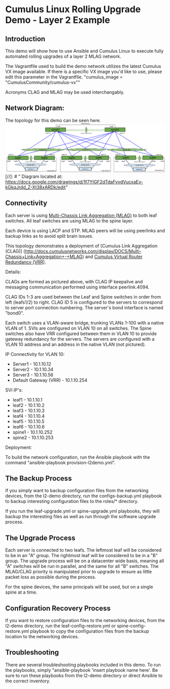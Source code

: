 # Cumulus Linux Rolling Upgrade Demo - Layer 2 Example

## Introduction
This demo will show how to use Ansible and Cumulus Linux to execute fully automated rolling upgrades of a layer 2 MLAG network. 

The Vagrantfile used to build the demo network utilizes the latest Cumulus VX image available. If there is a specific VX image you'd like to use, please edit this parameter in the Vagrantfile.
"cumulus_image = "CumulusCommunity/cumulus-vx""

Acronyms CLAG and MLAG may be used interchangably. 

## Network Diagram:
The topology for this demo can be seen here.
![Diagram](L2Topology.png)
[//]: # " Diagram located at: https://docs.google.com/drawings/d/1f7YIGF2dTdaFvvdVucxaEv-kGkqJrdd_Z-Xt38xARDk/edit"

## Connectivity
Each server is using [Multi-Chassis Link Aggregation (MLAG)](https://docs.cumulusnetworks.com/display/DOCS/Multi-Chassis+Link+Aggregation+-+MLAG) to both leaf switches. All leaf switches are using MLAG to the spine layer. 

Each device is using LACP and STP. MLAG peers will be using peerlinks and backup links as to avoid split brain issues.

This topology demonstrates a deployment of [Cumulus Link Aggregation (CLAG)] (http://docs.cumulusnetworks.com/display/DOCS/Multi-Chassis+Link+Aggregation+-+MLAG) and [Cumulus Virtual Router Redundancy (VRR)](http://docs.cumulusnetworks.com/display/DOCS/Virtual+Router+Redundancy+-+VRR).

Details:

CLAGs are formed as pictured above, with CLAG IP keepalive and messaging communication performed using interface peerlink.4094.

CLAG IDs 1-3 are used between the Leaf and Spine switches in order from left (leafs1/2) to right. CLAG ID 5 is configured to the servers to correspond to server port connection numbering. The server's bond interface is named "bond0".

Each switch uses a VLAN-aware bridge, trunking VLANs 1-100 with a native VLAN of 1.
SVIs are configured on VLAN 10 on all switches. The Spine switches also have VRR configured between them in VLAN 10 to provide gateway redundancy for the servers.
The servers are configured with a VLAN 10 address and an address in the native VLAN (not pictured).

IP Connectivity for VLAN 10:
* Server1         		  - 10.1.10.12
* Server2         		  - 10.1.10.34
* Server3         		  - 10.1.10.56
* Default Gateway (VRR) - 10.1.10.254

SVI IP's:
* leaf1  - 10.1.10.1
* leaf2  - 10.1.10.2
* leaf3  - 10.1.10.3
* leaf4  - 10.1.10.4
* leaf5  - 10.1.10.5
* leaf6  - 10.1.10.6
* spine1 - 10.1.10.252
* spine2 - 10.1.10.253

Deployment:

To build the network configuration, run the Ansible playbook with the command "ansible-playbook provision-l2demo.yml".

## The Backup Process
If you simply want to backup configuration files from the networking devices, from the l2-demo directory, run the configs-backup.yml playbook to backup interesting configuration files to the roles/* directory.

If you run the leaf-upgrade.yml or spine-upgrade.yml playbooks, they will backup the interesting files as well as run through the software upgrade process.

## The Upgrade Process
Each server is connected to two leafs. The leftmost leaf will be considered to be in an "A" group. The rightmost leaf will be considered to be in a "B" group. The upgrade process will be on a datacenter wide basis, meaning all "A" switches will be run in parallel, and the same for all "B" switches. The MLAG/CLAG priority is manipulated prior to upgrade to ensure as little packet loss as possible during the process.

For the spine devices, the same principals will be used, but on a single spine at a time.

## Configuration Recovery Process
If you want to restore configuration files to the networking devices, from the l2-demo directory, run the leaf-config-restore.yml or spine-config-restore.yml playbook to copy the configuration files from the backup location to the networking devices.

## Troubleshooting
There are several troubleshooting playbooks included in this demo. To run the playbooks, simply "ansible-playbook 'insert playbook name here'. Be sure to run these playbooks from the l2-demo directory or direct Ansible to the correct inventory.